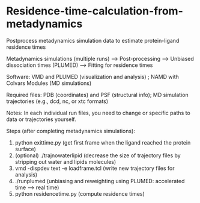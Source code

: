 # Residence-time-calculation-from-metadynamics
Postprocess metadynamics simulation data to estimate protein-ligand residence times

Metadynamics simulations (multiple runs) --> Post-processing --> Unbiased dissociation times (PLUMED) --> Fitting for residence times

Software: VMD and PLUMED (visualization and analysis) ; NAMD with Colvars Modules (MD simulations)

Required files: PDB (coordinates) and PSF (structural info); MD simulation trajectories (e.g., dcd, nc, or xtc formats)

Notes: In each individual run files, you need to change or specific paths to data or trajectories yourself.

Steps (after completing metadynamics simulations):
1) python exittime.py (get first frame when the ligand reached the protein surface)
2) (optional) ./trajnowaterlipid (decrease the size of trajectory files by stripping out water and lipids molecules)
3) vmd -dispdev text -e loadframe.tcl (write new trajectory files for analysis)
4) ./runplumed (unbiasing and reweighting using PLUMED: accelerated time --> real time)
5) python residencetime.py (compute residence times)
